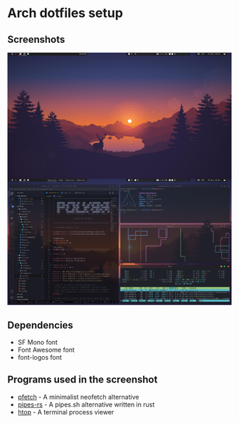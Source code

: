 # Arch dotfiles setup

## Screenshots
![](screenshots/combine_images.jpg)

## Dependencies
- SF Mono font
- Font Awesome font
- font-logos font

## Programs used in the screenshot
- [pfetch](https://github.com/dylanaraps/pfetch) - A minimalist neofetch alternative
- [pipes-rs](https://github.com/lhvy/pipes-rs) - A pipes.sh alternative written in rust
- [htop](https://htop.dev/) - A terminal process viewer
